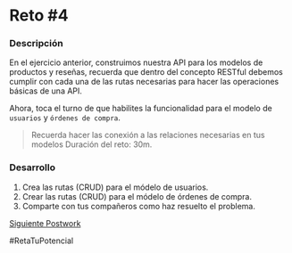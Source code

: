 # Reto #4
### Descripción

En el ejercicio anterior, construimos nuestra API para los modelos de productos y reseñas, recuerda que dentro del concepto RESTful debemos cumplir con cada una de las rutas necesarias para hacer las operaciones básicas de una API.

Ahora, toca el turno de que habilites la funcionalidad para el modelo de `usuarios` y `órdenes de compra`.

> Recuerda hacer las conexión a las relaciones necesarias en tus modelos
Duración del reto: 30m.

### Desarrollo

1. Crea las rutas (CRUD) para el módelo de usuarios.
2. Crear las rutas (CRUD) para el módelo de órdenes de compra.
3. Comparte con tus compañeros como haz resuelto el problema.

[Siguiente Postwork](../Postwork/Readme.md)

#RetaTuPotencial